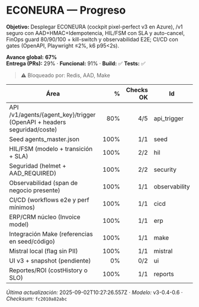 # ECONEURA — Progreso

**Objetivo:** Desplegar ECONEURA (cockpit pixel-perfect v3 en Azure), /v1 seguro con AAD+HMAC+Idempotencia, HIL/FSM con SLA y auto-cancel, FinOps guard 80/90/100 + kill-switch y observabilidad E2E; CI/CD con gates (OpenAPI, Playwright ≤2%, k6 p95<2s).


**Avance global:** **67%**  
**Entrega (PRs):** 29%  ·  **Funcional:** 91%  ·  **Build:** ✅  **Tests:** ✅

> ⚠️ Bloqueado por: Redis, AAD, Make

| Área | % | Checks OK | Id |
|---|---:|---:|---|
| API /v1/agents/{agent_key}/trigger (OpenAPI + headers seguridad/coste) | 80% | 4/5 | api_trigger |
| Seed agents_master.json | 100% | 1/1 | seed |
| HIL/FSM (modelo + transición + SLA) | 100% | 2/2 | hil |
| Seguridad (helmet + AAD_REQUIRED) | 100% | 2/2 | security |
| Observabilidad (span de negocio presente) | 100% | 1/1 | observability |
| CI/CD (workflows e2e y perf mínimos) | 100% | 1/1 | cicd |
| ERP/CRM núcleo (Invoice model) | 100% | 1/1 | erp |
| Integración Make (referencias en seed/código) | 100% | 1/1 | make |
| Mistral local (flag sin PII) | 100% | 1/1 | mistral |
| UI v3 + snapshot (pendiente) | 0% | 0/2 | ui |
| Reportes/ROI (costHistory o SLO) | 100% | 1/1 | reports |

_Última actualización:_ 2025-09-02T10:27:26.557Z · _Modelo:_ v3-0.4-0.6 · _Checksum:_ `fc2010a82abc` 
